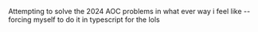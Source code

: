 Attempting to solve the 2024 AOC problems in what ever way i feel like -- forcing myself to do it in typescript for the lols
